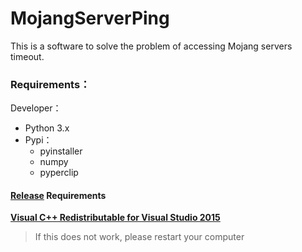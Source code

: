 # MojangServerPing
This is a software to solve the problem of accessing Mojang servers timeout.

### Requirements：

Developer：
- Python 3.x
- Pypi：
  - pyinstaller
  - numpy
  - pyperclip

#### [Release](https://github.com/MSDNicrosoft/Bilibili_Video_Get/releases) Requirements
**[Visual C++ Redistributable for Visual Studio 2015](https://www.microsoft.com/zh-cn/download/details.aspx?id=48145)**
>If this does not work, please restart your computer
